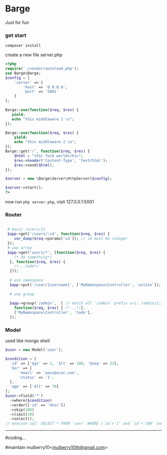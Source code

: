 # Barge
Just for fun

### get start

`composer install` 

create a new file server.php

```php
<?php
require('./vendor/autoload.php');
use Barge\Barge;
$config = [
    'server' => [
        'host' => '0.0.0.0',
        'port' => '5001'
    ]
];

Barge::use(function($req, $res) {
   yield;
   echo "this middleware 1 \n";
});

Barge::use(function($req, $res) {
    yield;
    echo "this middleware 2 \n";
});
Barge::get('/', function($req, $res) {
    $html = "<h1> fuck world</h1>";
    $res->header('Content-Type', 'text/html');
    $res->send($html);
});

$server = new \Barge\Server\HttpServer($config);

$server->start();
?>
```
now run `php server.php`, visit 127.0.0.1:5001

### Router
```php

 # basic /users/11
 $app->get('/users/:id', function($req, $res) {
    var_dump($req->params['id']); // id must be integer
 });
 # use array
 $app->get('users/*', [function($req, $res) {
    /* do something*/
  }, function($req, $res) {
    /*...todo*/
  }]);
 
  # use namespace
  $app->put('/user/{username}', ['MyNamespace\Controller', 'action']);
  
  # use group
  
  $app->group('/admin',  [ // match all `/admin` prefix uri: /admin/1;/admin/user/1
    function($req, $res) { /*...*/},
    ['MyNamespace\Controller', 'todo'],
  ]);
 ```
 
 ### Model
 
 used like mongo shell
 
  ```php
  $user = new Model('user');

$condition = [
    'id' => ['$gt' => 1, '$lt' => 100, '$neq' => 23],
    '$or' => [
        'email' => 'aaxx@scac.com',
        'status' => '1',
    ],
    'age' => ['$lt' => 70]
];
  $user->field('*')
    ->where($condition)
    ->order(['id' => 'desc'])
    ->skip(100)
    ->limit(10)
    ->select();
// execute sql: SELECT * FROM `user` WHERE (`id`>'1' and `id`<'100' and `id`!='23') or (`email`='aaxx@scac.com' and `status`='1') and (`age`<'70') ORDER BY `id` DESC limit 10 offset 100;

   ```
-------
#coding...

#maintain
mulberry10<[mulberry10th@gmail.com]()>
